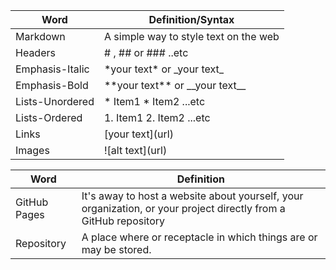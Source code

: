 Word | Definition/Syntax
------------ | -------------
Markdown | A simple way to style text on the web
Headers | # , ## or ### ..etc 
Emphasis-Italic | \*your text\* or \_your text\_
Emphasis-Bold | \*\*your text\*\* or \_\_your text\_\_
Lists-Unordered | \* Item1     \* Item2 ...etc
Lists-Ordered | 1. Item1       2. Item2 ...etc
Links | \[your text\]\(url\)
Images | \!\[alt text\]\(url\)



Word | Definition
------------ | -------------
GitHub Pages | It's away to host a website about yourself, your organization, or your project directly from a GitHub repository
Repository | A place where or receptacle in which things are or may be stored.
